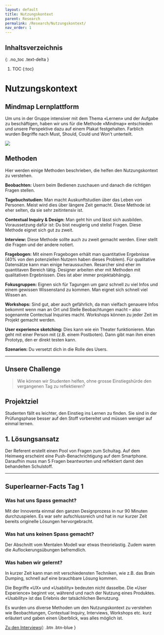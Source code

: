 ```yaml
---
layout: default
title: Nutzungskontext
parent: Research
permalink: /Research/Nutzungskontext/
nav_order: 1
---
```


## Inhaltsverzeichnis
{: .no_toc .text-delta }

1. TOC
{:toc}



# Nutzungskontext
## Mindmap Lernplattform
Um uns in der Gruppe intensiver mit dem Thema «Lernen» und der Aufgabe zu beschäftigen, haben wir uns für die Methode «Mindmap» entschieden und unsere Perspektive dazu auf einem Plakat festgehalten. Farblich wurden Begriffe nach Must, Should, Could und Won't unterteilt.

![](https://github.com/matthiasmeierkoch/hcd-documentation/blob/gh-pages/images/mindmap.jpg?raw=true)



## Methoden 
Hier werden einige Methoden beschrieben, die helfen den Nutzungskontext zu verstehen.

**Beobachten:** Usern beim Bedienen zuschauen und danach die richtigen Fragen stellen.

**Tagebuchstudien:** Man macht Auskunftstudien über das Leben von Personen.  Meist wird dies über längere Zeit gemacht. Diese Methode ist eher selten, da sie sehr zeitintensiv ist.

**Contextual Inquiry & Design:** Man geht hin und lässt sich ausbilden. Voraussetzung dafür ist: Du bist neugierig und stellst Fragen. Diese Methode eignet sich gut zu zweit.

**Interview:** Diese Methode sollte auch zu zweit gemacht werden. Einer stellt die Fragen und der andere notiert.

**Fragebogen:** Mit einem Fragebogen erhält man quantitative Ergebnisse (40% von den potenziellen Nutzern haben dieses Problem). Für qualitative Datensätze kann man einige heraussuchen. Resarcher sind eher im quantitaven Bereich tätig. Designer arbeiten eher mit Methoden mit qualitativen Ergebnissen. Dies ist aber immer projektabhängig.

**Fokusgruppen:** Eignen sich für Tagungen um ganz schnell zu viel Infos und einem gewissen Wissenstand zu kommen. Man eignet sich schnell viel Wissen an.

**Workshops:** Sind gut, aber auch gefährlich, da man vielfach genauere Infos bekommt wenn man an Ort und Stelle Beobachtungen macht – also sogenannte Contectual Inquiries macht. Workshops können zu jeder Zeit im Projekt gemacht werden.

**User experience sketching:** Dies kann wie ein Theater funktionieren. Man geht mit einer Person mit (z.B. einem Postboten). Dann gibt man ihm einen Prototyp, den er direkt testen kann.

**Szenarien:** Du versetzt dich in die Rolle des Users.

---
## Unsere Challenge
> Wie können wir Studenten helfen, ohne grosse Einstiegshürde den vergangenen Tag zu reflektieren?
 

## Projektziel
Studenten fällt es leichter, den Einstieg ins Lernen zu finden. Sie sind in der Prüfungsphase besser auf den Stoff vorbereitet und müssen weniger auf einmal lernen. 

## 1. Lösungsansatz
Der Referent erstellt einen Pool von Fragen zum Schultag. Auf dem Heimweg erscheint eine Push-Benachrichtigung auf dem Smartphone. Daraufhin muss man 5 Fragen beantworten und reflektiert damit den behandelten Schulstoff.

---
## Superlearner-Facts Tag 1


### Was hat uns Spass gemacht?
Mit der Innoventa einmal den ganzen Designprozess in nur 90 Minuten durchzuspielen. Es war sehr aufschlussreich und hat in nur kurzer Zeit bereits originelle Lösungen hervorgebracht.

### Was hat uns keinen Spass gemacht?
Der Abschnitt vom Mentalen Modell war etwas theorielastig. Zudem waren die Auflockerungsübungen befremdlich.

### Was haben wir gelernt?
In kurzer Zeit kann man mit verschiedensten Techniken, wie z.B. das Brain Dumping, schnell auf eine brauchbare Lösung kommen.

Die Begriffe «UX» und «Usability» bedeuten nicht dasselbe. Die «User Experience» beginnt vor, während und nach der Nutzung eines Produktes. «Usability» ist das Erlebnis der tatsächlichen Benutzung.

Es wurden uns diverse Methoden um den Nutzungskontext zu verstehen wie Beobachtungen, Contextual Inquiry, Interviews, Workshops etc. kurz erläutert und gaben einen Überblick, was alles möglich ist.


[Zu den Interviews](https://matthiasmeierkoch.github.io/hcd-documentation/Research/Research-und-Interviews/){: .btn .btn-blue }
